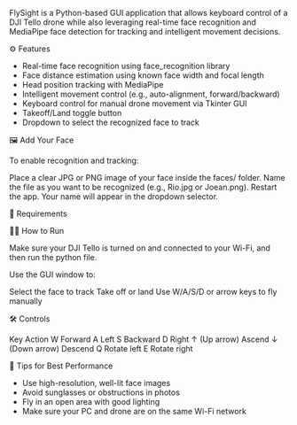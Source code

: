 FlySight is a Python-based GUI application that allows keyboard control of a DJI Tello drone while also leveraging real-time face recognition and MediaPipe face detection for tracking and intelligent movement decisions.


⚙️ Features

- Real-time face recognition using face_recognition library
- Face distance estimation using known face width and focal length
- Head position tracking with MediaPipe
- Intelligent movement control (e.g., auto-alignment, forward/backward)
- Keyboard control for manual drone movement via Tkinter GUI
- Takeoff/Land toggle button
- Dropdown to select the recognized face to track


🖼️ Add Your Face

To enable recognition and tracking:

Place a clear JPG or PNG image of your face inside the faces/ folder.
Name the file as you want to be recognized (e.g., Rio.jpg or Joean.png).
Restart the app. Your name will appear in the dropdown selector.


🧰 Requirements




🧑‍💻 How to Run

Make sure your DJI Tello is turned on and connected to your Wi-Fi, and then run the python file.

Use the GUI window to:

Select the face to track
Take off or land
Use W/A/S/D or arrow keys to fly manually

🛠️ Controls

Key	Action
W	Forward
A	Left
S	Backward
D	Right
↑ (Up arrow)	Ascend
↓ (Down arrow)	Descend
Q	Rotate left
E	Rotate right



📸 Tips for Best Performance

- Use high-resolution, well-lit face images
- Avoid sunglasses or obstructions in photos
- Fly in an open area with good lighting
- Make sure your PC and drone are on the same Wi-Fi network
